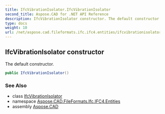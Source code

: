 ```yaml
---
title: IfcVibrationIsolator.IfcVibrationIsolator
second_title: Aspose.CAD for .NET API Reference
description: IfcVibrationIsolator constructor. The default constructor
type: docs
weight: 10
url: /net/aspose.cad.fileformats.ifc.ifc4.entities/ifcvibrationisolator/ifcvibrationisolator/
---
```

## IfcVibrationIsolator constructor

The default constructor.

```csharp
public IfcVibrationIsolator()
```

### See Also

* class [IfcVibrationIsolator](../)
* namespace [Aspose.CAD.FileFormats.Ifc.IFC4.Entities](../../ifcvibrationisolator/)
* assembly [Aspose.CAD](../../../)


